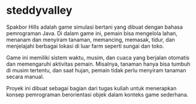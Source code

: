 # steddyvalley
Spakbor Hills adalah game simulasi bertani yang dibuat dengan bahasa pemrograman Java. Di dalam game ini, pemain bisa mengelola lahan, menanam dan menyiram tanaman, memancing, memasak, tidur, dan menjelajahi berbagai lokasi di luar farm seperti sungai dan toko.

Game ini memiliki sistem waktu, musim, dan cuaca yang berjalan otomatis dan memengaruhi aktivitas pemain. Misalnya, tanaman hanya bisa tumbuh di musim tertentu, dan saat hujan, pemain tidak perlu menyiram tanaman secara manual.

Proyek ini dibuat sebagai bagian dari tugas kuliah untuk menerapkan konsep pemrograman berorientasi objek dalam konteks game sederhana.